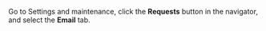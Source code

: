 <!-- markdownlint-disable-file MD041 -->
Go to Settings and maintenance, click the **Requests** button in the navigator, and select the **Email** tab.
